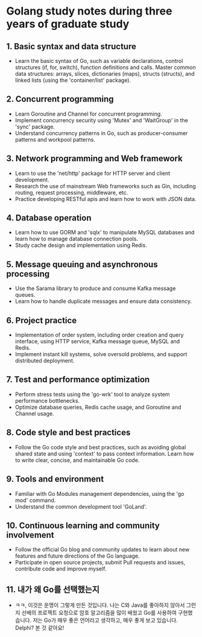 # Golang study notes during three years of graduate study

## 1. Basic syntax and data structure
- Learn the basic syntax of Go, such as variable declarations,
control structures (if, for, switch), function definitions and calls.
Master common data structures: arrays, slices, dictionaries (maps),
structs (structs), and linked lists (using the 'container/list' package).

## 2. Concurrent programming
- Learn Goroutine and Channel for concurrent programming.
- Implement concurrency security using 'Mutex' and 'WaitGroup' in the 'sync' package.
- Understand concurrency patterns in Go, such as producer-consumer patterns
and workpool patterns.

## 3. Network programming and Web framework
- Learn to use the 'net/http' package for HTTP server and client development.
- Research the use of mainstream Web frameworks such as Gin, including routing, 
request processing, middleware, etc.
- Practice developing RESTful apis and learn how to work with JSON data.

## 4. Database operation
- Learn how to use GORM and 'sqlx' to manipulate MySQL databases and learn how 
to manage database connection pools.
- Study cache design and implementation using Redis.

## 5. Message queuing and asynchronous processing
- Use the Sarama library to produce and consume Kafka message queues.
- Learn how to handle duplicate messages and ensure data consistency.

## 6. Project practice
- Implementation of order system, including order creation and query interface, 
using HTTP service, Kafka message queue, MySQL and Redis.
- Implement instant kill systems, solve oversold problems, and support distributed deployment.

## 7. Test and performance optimization
- Perform stress tests using the 'go-wrk' tool to analyze system performance bottlenecks.
- Optimize database queries, Redis cache usage, and Goroutine and Channel usage.

## 8. Code style and best practices
- Follow the Go code style and best practices, such as avoiding global shared 
state and using 'context' to pass context information.
  Learn how to write clear, concise, and maintainable Go code.

## 9. Tools and environment
- Familiar with Go Modules management dependencies, using the 'go mod' command.
- Understand the common development tool 'GoLand'.

## 10. Continuous learning and community involvement
- Follow the official Go blog and community updates to learn about new features
and future directions of the Go language.
- Participate in open source projects, submit Pull requests and issues, contribute
code and improve myself.

## 11. 내가 왜 Go를 선택했는지
- ㅋㅋ, 이것은 운명이 그렇게 만든 것입니다. 나는 C와 Java를 좋아하지 않아서 그런지 
선배의 프로젝트 요청으로 암호 알고리즘을 많이 배웠고 Go를 사용하여 구현했습니다.
저는 Go가 매우 좋은 언어라고 생각하고, 매우 좋게 보고 있습니다. Delphi? 본 것 같아요!
